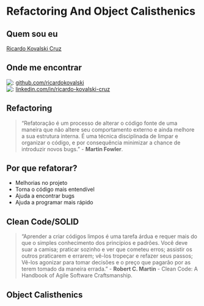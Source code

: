 # Refactoring And Object Calisthenics

## Quem sou eu 

[Ricardo Kovalski Cruz](https://github.com/ricardokovalski/Resume/blob/master/pt-br.md#um-pouco-sobre-min)

## Onde me encontrar
  
![:](https://cdn4.iconfinder.com/data/icons/ionicons/512/icon-social-github-20.png) [github.com/ricardokovalski](https://github.com/ricardokovalski)  
![:](https://cdn2.iconfinder.com/data/icons/social-icon-3/512/social_style_3_in-20.png) [linkedin.com/in/ricardo-kovalski-cruz](https://www.linkedin.com/in/ricardo-kovalski-cruz/)

## Refactoring

> “Refatoração é um processo de alterar o código fonte de uma maneira que não altere seu comportamento externo e ainda melhore a sua estrutura interna. É uma técnica disciplinada de limpar e organizar o código, e por consequência minimizar a chance de introduzir novos bugs.” - **Martin Fowler**.

## Por que refatorar?

* Melhorias no projeto
* Torna o código mais entendível
* Ajuda a encontrar bugs
* Ajuda a programar mais rápido

## Clean Code/SOLID

> “Aprender a criar códigos limpos é uma tarefa árdua e requer mais do que o simples conhecimento dos princípios e padrões. Você deve suar a camisa; praticar sozinho e ver que cometeu erros; assistir os outros praticarem e errarem; vê-los tropeçar e refazer seus passos; Vê-los agonizar para tomar decisões e o preço que pagarão por as terem tomado da maneira errada.” - **Robert C. Martin** - Clean Code: A Handbook of Agile Software Craftsmanship.  

## Object Calisthenics

